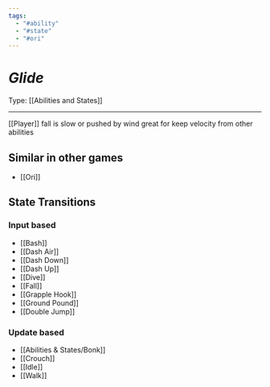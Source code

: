 ```yaml
---
tags:
  - "#ability"
  - "#state"
  - "#ori"
---
```

# _Glide_

Type: [[Abilities and States]]

----


[[Player]] fall is slow or pushed by wind
great for keep velocity from other abilities


## Similar in other games

* [[Ori]]


## State Transitions

### Input based

* [[Bash]]
* [[Dash Air]]
* [[Dash Down]]
* [[Dash Up]]
* [[Dive]]
* [[Fall]]
* [[Grapple Hook]]
* [[Ground Pound]]
* [[Double Jump]]

### Update based

* [[Abilities & States/Bonk]]
* [[Crouch]]
* [[Idle]]
* [[Walk]]